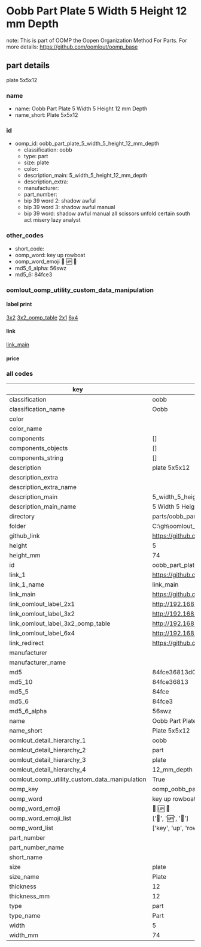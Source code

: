 # Oobb Part Plate 5 Width 5 Height 12 mm Depth  

note: This is part of OOMP the Oopen Organization Method For Parts. For more details: https://github.com/oomlout/oomp_base

##  part details
  



plate 5x5x12



### name
* name: Oobb Part Plate 5 Width 5 Height 12 mm Depth
* name_short: Plate 5x5x12 
### id
* oomp_id: oobb_part_plate_5_width_5_height_12_mm_depth
  * classification: oobb
  * type: part
  * size: plate
  * color: 
  * description_main: 5_width_5_height_12_mm_depth
  * description_extra: 
  * manufacturer: 
  * part_number: 
  * bip 39 word 2: shadow awful
  * bip 39 word 3: shadow awful manual
  * bip 39 word: shadow awful manual all scissors unfold certain south act misery lazy analyst

### other_codes
* short_code: 
* oomp_word: key up rowboat
* oomp_word_emoji :key: :up: :rowboat:
* md5_6_alpha: 56swz
* md5_6: 84fce3






### oomlout_oomp_utility_custom_data_manipulation
#### label print
[3x2](http://192.168.1.245:1112/?label=oomp%2056swz)
[3x2_oomp_table](http://192.168.1.108:1112/?label=oomp%2056swz)
[2x1](http://192.168.1.242:1112/?label=oomp%2056swz)
[6x4](http://192.168.1.55:1112/?label=oomp%2056swz)    

#### link

[link_main](https://github.com/oomlout/oomlout_oobb_version_4_generated_parts/tree/main/navigation_oomp/oobb/part/plate/5_width_5_height_12_mm_depth/part)                              

#### price







### all codes 
| key | value |  
| --- | --- |  
| classification | oobb |  
| classification_name | Oobb |  
| color |  |  
| color_name |  |  
| components | [] |  
| components_objects | [] |  
| components_string | [] |  
| description | plate 5x5x12 |  
| description_extra |  |  
| description_extra_name |  |  
| description_main | 5_width_5_height_12_mm_depth |  
| description_main_name | 5 Width 5 Height 12 mm Depth |  
| directory | parts/oobb_part_plate_5_width_5_height_12_mm_depth |  
| folder | C:\gh\oomlout_oobb_version_4_generated_parts\parts\oobb_part_plate_5_width_5_height_12_mm_depth |  
| github_link | https://github.com/oomlout/oomlout_oomp_part_src/tree/main/parts/oobb_part_plate_5_width_5_height_12_mm_depth |  
| height | 5 |  
| height_mm | 74 |  
| id | oobb_part_plate_5_width_5_height_12_mm_depth |  
| link_1 | https://github.com/oomlout/oomlout_oobb_version_4_generated_parts/tree/main/navigation_oomp/oobb/part/plate/5_width_5_height_12_mm_depth/part |  
| link_1_name | link_main |  
| link_main | https://github.com/oomlout/oomlout_oobb_version_4_generated_parts/tree/main/navigation_oomp/oobb/part/plate/5_width_5_height_12_mm_depth/part |  
| link_oomlout_label_2x1 | http://192.168.1.242:1112/?label=oomp%2056swz |  
| link_oomlout_label_3x2 | http://192.168.1.245:1112/?label=oomp%2056swz |  
| link_oomlout_label_3x2_oomp_table | http://192.168.1.108:1112/?label=oomp%2056swz |  
| link_oomlout_label_6x4 | http://192.168.1.55:1112/?label=oomp%2056swz |  
| link_redirect | https://github.com/oomlout/oomlout_oobb_version_4_generated_parts/tree/main/parts/oobb_plate_05_05_12 |  
| manufacturer |  |  
| manufacturer_name |  |  
| md5 | 84fce36813d024b7b4e080670ec42e26 |  
| md5_10 | 84fce36813 |  
| md5_5 | 84fce |  
| md5_6 | 84fce3 |  
| md5_6_alpha | 56swz |  
| name | Oobb Part Plate 5 Width 5 Height 12 mm Depth |  
| name_short | Plate 5x5x12  |  
| oomlout_detail_hierarchy_1 | oobb |  
| oomlout_detail_hierarchy_2 | part |  
| oomlout_detail_hierarchy_3 | plate |  
| oomlout_detail_hierarchy_4 | 12_mm_depth |  
| oomlout_oomp_utility_custom_data_manipulation | True |  
| oomp_key | oomp_oobb_part_plate_5_width_5_height_12_mm_depth |  
| oomp_word | key up rowboat |  
| oomp_word_emoji | :key: :up: :rowboat: |  
| oomp_word_emoji_list | [':key:', ':up:', ':rowboat:'] |  
| oomp_word_list | ['key', 'up', 'rowboat'] |  
| part_number |  |  
| part_number_name |  |  
| short_name |  |  
| size | plate |  
| size_name | Plate |  
| thickness | 12 |  
| thickness_mm | 12 |  
| type | part |  
| type_name | Part |  
| width | 5 |  
| width_mm | 74 |  
